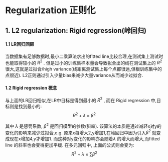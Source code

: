 # Regularization 正则化
## 1. L2 regularization: Rigid regression(岭回归)
#### 1.1 LR回归回顾
当数据集有足够数据时,最小二乘算法求出的fitted line比较合理,在测试集上测试时也能取得较小的 $R^2$ . 但是过小的训练集样本量会导致拟合出的线在测试集上的 $R^2$
很大,这就是过拟合/high variance(线距离测试集上每个点都很远,但根训练集中的点很近). L2正则通过引入少量bias来减少大量variance从而减少过拟合. 

#### 1.2 Rigid regression 概念
与上面的LR回归相似,在LR中目标是得到最小的 $R^2$ ,  而在 Rigid regression 中,目标则是找到最小的:  
$$R^2 +  \lambda  \times \beta^2 $$

其中 $\lambda$ 是惩罚系数, $\beta^2$ 是回归模型的参数(斜率). 该算法的本质是通过减轻x对y的变化的影响来减少过拟合,e.g. 原来x每增大2,y增加1,在岭回归中因为引入$\beta^2$
就变成现在x增加4,y才增加1. 而这种对y变化的影响亦会随着$\lambda$ 的增大而增大,而fitted line 的斜率也会变得更加平缓.  在多元回归中, 上面的公式则会变为:
$$R^2 +  \lambda  \times \sum\beta^2 $$

